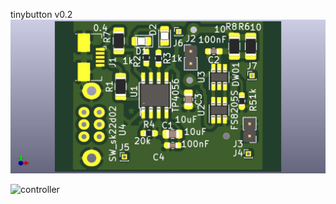  tinybutton v0.2
 ![charger](hw/charger/out/charger_main.jpg)
 
 ![controller](hw/hw/controller/out/main.jpg)
 
